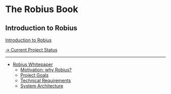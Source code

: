 # The Robius Book

## Introduction to Robius
[Introduction to Robius](index.md)

[→ Current Project Status](status.md)

-------------------

- [Robius Whitepaper](whitepaper/overview.md)
    - [Motivation: why Robius?](whitepaper/motivation.md)
    - [Project Goals]() <!-- whitepaper/goals.md) -->
    - [Technical Requirements]() <!-- whitepaper/requirements.md) -->
    - [System Architecture]() <!-- whitepaper/design.md) -->


